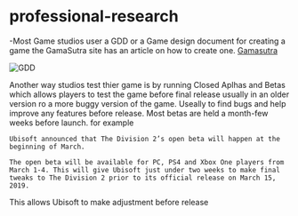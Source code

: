 # professional-research




-Most Game studios user a GDD or a Game design document for creating a game the GamaSutra site has an article  on how to create one.
[Gamasutra](https://www.gamasutra.com/blogs/LeandroGonzalez/20160726/277928/How_to_Write_a_Game_Design_Document.php)

![GDD](/screenshot44.png)


Another way studios test thier game is by running Closed Aplhas and Betas which allows players  to test the game  before final release usually in an older version ro a more buggy version of the game.
Useally to find bugs and help improve any features before release. Most betas are held a month-few weeks before launch. for example 
```
Ubisoft announced that The Division 2’s open beta will happen at the beginning of March.

The open beta will be available for PC, PS4 and Xbox One players from March 1-4. This will give Ubisoft just under two weeks to make final tweaks to The Division 2 prior to its official release on March 15, 2019.
```
This allows Ubisoft to  make adjustment before release
